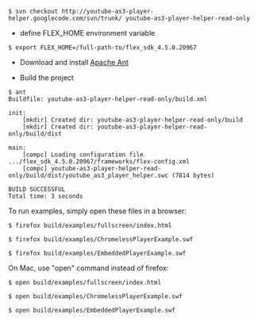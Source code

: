 
```
$ svn checkout http://youtube-as3-player-helper.googlecode.com/svn/trunk/ youtube-as3-player-helper-read-only
```

  * define FLEX\_HOME environment variable

```
$ export FLEX_HOME=/full-path-to/flex_sdk_4.5.0.20967
```

  * Download and install [Apache Ant](http://ant.apache.org/)

  * Build the project

```
$ ant 
Buildfile: youtube-as3-player-helper-read-only/build.xml

init:
    [mkdir] Created dir: youtube-as3-player-helper-read-only/build
    [mkdir] Created dir: youtube-as3-player-helper-read-only/build/dist

main:
    [compc] Loading configuration file .../flex_sdk_4.5.0.20967/frameworks/flex-config.xml
    [compc] youtube-as3-player-helper-read-only/build/dist/youtube_as3_player_helper.swc (7814 bytes)

BUILD SUCCESSFUL
Total time: 3 seconds
```

To run examples, simply open these files in a browser:
```
$ firefox build/examples/fullscreen/index.html

$ firefox build/examples/ChromelessPlayerExample.swf 

$ firefox build/examples/EmbeddedPlayerExample.swf 
```

On Mac, use "open" command instead of firefox:
```
$ open build/examples/fullscreen/index.html

$ open build/examples/ChromelessPlayerExample.swf 

$ open build/examples/EmbeddedPlayerExample.swf 
```